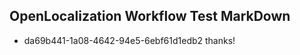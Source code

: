 ## OpenLocalization Workflow Test MarkDown
* da69b441-1a08-4642-94e5-6ebf61d1edb2 thanks!

<!--HONumber=Aug16_HO1-->


